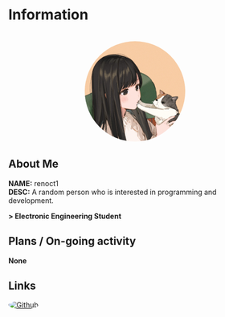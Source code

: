 # Information
<br/>
<div id="header" align="center">
    <style>
        img {
            border-radius: 50%
        }
    </style>
    <img alt="Profile image" src="./img/image.png" width="200px" height="200px" />
    <!-- IMAGE SOURCE: https://www.pixiv.net/artworks/109280721 -->
</div>

## About Me

**NAME:** renoct1
<br/>
**DESC:** A random person who is interested in programming and development.

**> Electronic Engineering Student** <br/>

## Plans / On-going activity

**None**

## Links

[![Github](https://img.shields.io/badge/Github-181717?style=flat-square&logo=github&logoColor=white)](https://github.com/renoct1)
